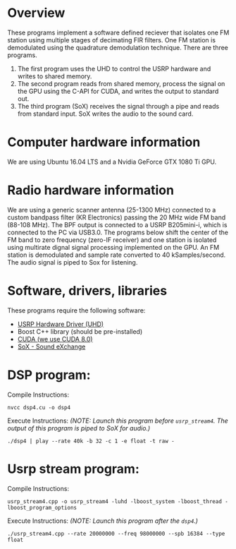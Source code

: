 # Overview
These programs implement a software defined reciever that isolates one FM station using multiple stages of decimating FIR filters.  One FM station is demodulated using the quadrature demodulation technique.  There are three programs.
1. The first program uses the UHD to control the USRP hardware and writes to shared memory.
2. The second program reads from shared memory, process the signal on the GPU using the C-API for CUDA, and writes the output to standard out.
3. The third program (SoX) receives the signal through a pipe and reads from standard input.  SoX writes the audio to the sound card.

# Computer hardware information
We are using Ubuntu 16.04 LTS and a Nvidia GeForce GTX 1080 Ti GPU.

# Radio hardware information
We are using a generic scanner antenna (25-1300 MHz) connected to a custom bandpass filter (KR Electronics) passing the 20 MHz wide FM band (88-108 MHz).  The BPF output is connected to a USRP B205mini-i, which is connected to the PC via USB3.0.  The programs below shift the center of the FM band to zero frequency (zero-IF receiver) and one station is isolated using multirate dignal signal processing implemented on the GPU.  An FM station is demodulated and sample rate converted to 40 kSamples/second.  The audio signal is piped to Sox for listening.

# Software, drivers, libraries
These programs require the following software:
 - [USRP Hardware Driver (UHD)](https://files.ettus.com/manual/index.html)
 - Boost C++ library (should be pre-installed)
 - [CUDA (we use CUDA 8.0)](https://developer.nvidia.com/cuda-zone)
 - [SoX - Sound eXchange](http://sox.sourceforge.net/)

# DSP program:
Compile Instructions:
```linux
nvcc dsp4.cu -o dsp4
```  

Execute Instructions: *(NOTE: Launch this program before `usrp_stream4`.  The output of this program is piped to SoX for audio.)*
```linux
./dsp4 | play --rate 40k -b 32 -c 1 -e float -t raw -
```

# Usrp stream program:
Compile Instructions:
```linux
usrp_stream4.cpp -o usrp_stream4 -luhd -lboost_system -lboost_thread -lboost_program_options
```

Execute Instructions: *(NOTE: Launch this program after the `dsp4`.)*
```linux
./usrp_stream4.cpp --rate 20000000 --freq 98000000 --spb 16384 --type float
```
